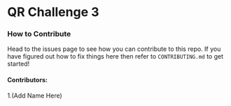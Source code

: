 # QR Challenge 3


### How to Contribute
Head to the issues page to see how you can contribute to this repo. 
If you have figured out how to fix things here then refer to ```CONTRIBUTING.md``` to get started!

#### Contributors:
1.(Add Name Here)

